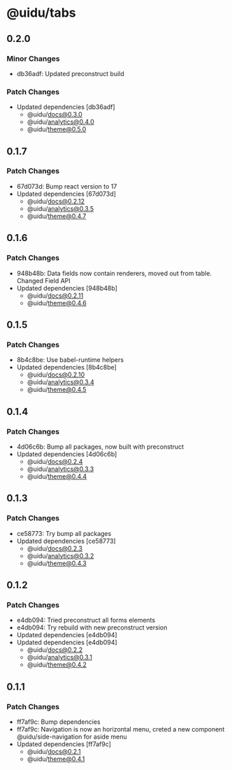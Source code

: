 # @uidu/tabs

## 0.2.0

### Minor Changes

- db36adf: Updated preconstruct build

### Patch Changes

- Updated dependencies [db36adf]
  - @uidu/docs@0.3.0
  - @uidu/analytics@0.4.0
  - @uidu/theme@0.5.0

## 0.1.7

### Patch Changes

- 67d073d: Bump react version to 17
- Updated dependencies [67d073d]
  - @uidu/docs@0.2.12
  - @uidu/analytics@0.3.5
  - @uidu/theme@0.4.7

## 0.1.6

### Patch Changes

- 948b48b: Data fields now contain renderers, moved out from table. Changed Field API
- Updated dependencies [948b48b]
  - @uidu/docs@0.2.11
  - @uidu/theme@0.4.6

## 0.1.5

### Patch Changes

- 8b4c8be: Use babel-runtime helpers
- Updated dependencies [8b4c8be]
  - @uidu/docs@0.2.10
  - @uidu/analytics@0.3.4
  - @uidu/theme@0.4.5

## 0.1.4

### Patch Changes

- 4d06c6b: Bump all packages, now built with preconstruct
- Updated dependencies [4d06c6b]
  - @uidu/docs@0.2.4
  - @uidu/analytics@0.3.3
  - @uidu/theme@0.4.4

## 0.1.3

### Patch Changes

- ce58773: Try bump all packages
- Updated dependencies [ce58773]
  - @uidu/docs@0.2.3
  - @uidu/analytics@0.3.2
  - @uidu/theme@0.4.3

## 0.1.2

### Patch Changes

- e4db094: Tried preconstruct all forms elements
- e4db094: Try rebuild with new preconstruct version
- Updated dependencies [e4db094]
- Updated dependencies [e4db094]
  - @uidu/docs@0.2.2
  - @uidu/analytics@0.3.1
  - @uidu/theme@0.4.2

## 0.1.1

### Patch Changes

- ff7af9c: Bump dependencies
- ff7af9c: Navigation is now an horizontal menu, creted a new component @uidu/side-navigation for aside menu
- Updated dependencies [ff7af9c]
  - @uidu/docs@0.2.1
  - @uidu/theme@0.4.1
